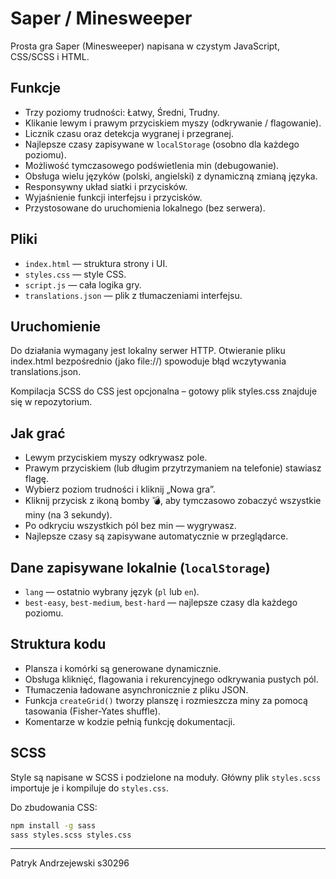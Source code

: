 # Saper / Minesweeper

Prosta gra Saper (Minesweeper) napisana w czystym JavaScript, CSS/SCSS i HTML.

## Funkcje

- Trzy poziomy trudności: Łatwy, Średni, Trudny.
- Klikanie lewym i prawym przyciskiem myszy (odkrywanie / flagowanie).
- Licznik czasu oraz detekcja wygranej i przegranej.
- Najlepsze czasy zapisywane w `localStorage` (osobno dla każdego poziomu).
- Możliwość tymczasowego podświetlenia min (debugowanie).
- Obsługa wielu języków (polski, angielski) z dynamiczną zmianą języka.
- Responsywny układ siatki i przycisków.
- Wyjaśnienie funkcji interfejsu i przycisków.
- Przystosowane do uruchomienia lokalnego (bez serwera).

## Pliki

- `index.html` — struktura strony i UI.
- `styles.css` — style CSS.
- `script.js` — cała logika gry.
- `translations.json` — plik z tłumaczeniami interfejsu.

## Uruchomienie

Do działania wymagany jest lokalny serwer HTTP. Otwieranie pliku index.html bezpośrednio (jako file://) spowoduje błąd wczytywania translations.json.

Kompilacja SCSS do CSS jest opcjonalna – gotowy plik styles.css znajduje się w repozytorium.

## Jak grać

- Lewym przyciskiem myszy odkrywasz pole.
- Prawym przyciskiem (lub długim przytrzymaniem na telefonie) stawiasz flagę.
- Wybierz poziom trudności i kliknij „Nowa gra”.
- Kliknij przycisk z ikoną bomby 💣, aby tymczasowo zobaczyć wszystkie miny (na 3 sekundy).
- Po odkryciu wszystkich pól bez min — wygrywasz.
- Najlepsze czasy są zapisywane automatycznie w przeglądarce.

## Dane zapisywane lokalnie (`localStorage`)

- `lang` — ostatnio wybrany język (`pl` lub `en`).
- `best-easy`, `best-medium`, `best-hard` — najlepsze czasy dla każdego poziomu.

## Struktura kodu

- Plansza i komórki są generowane dynamicznie.
- Obsługa kliknięć, flagowania i rekurencyjnego odkrywania pustych pól.
- Tłumaczenia ładowane asynchronicznie z pliku JSON.
- Funkcja `createGrid()` tworzy planszę i rozmieszcza miny za pomocą tasowania (Fisher-Yates shuffle).
- Komentarze w kodzie pełnią funkcję dokumentacji.

## SCSS

Style są napisane w SCSS i podzielone na moduły. Główny plik `styles.scss` importuje je i kompiluje do `styles.css`.

Do zbudowania CSS:

```bash
npm install -g sass
sass styles.scss styles.css
```

---

Patryk Andrzejewski s30296
